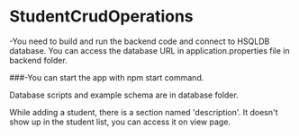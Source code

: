 # StudentCrudOperations

-You need to build and run the backend code and connect to HSQLDB database. You can access the database URL in application.properties file in backend folder.

###-You can start the app with npm start command.

Database scripts and example schema are in database folder.

While adding a student, there is a section named 'description'. It doesn't show up in the student list, you can access it on view page. 
